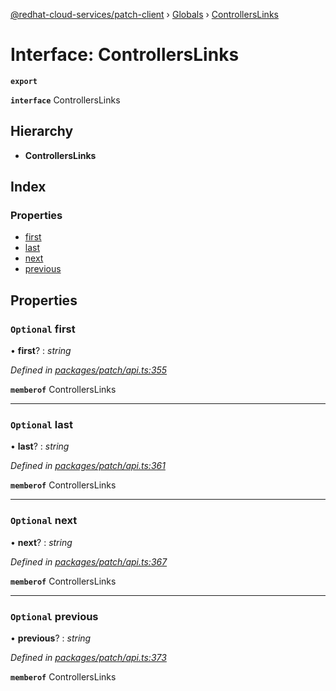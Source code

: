 [@redhat-cloud-services/patch-client](../README.md) › [Globals](../globals.md) › [ControllersLinks](controllerslinks.md)

# Interface: ControllersLinks

**`export`** 

**`interface`** ControllersLinks

## Hierarchy

* **ControllersLinks**

## Index

### Properties

* [first](controllerslinks.md#optional-first)
* [last](controllerslinks.md#optional-last)
* [next](controllerslinks.md#optional-next)
* [previous](controllerslinks.md#optional-previous)

## Properties

### `Optional` first

• **first**? : *string*

*Defined in [packages/patch/api.ts:355](https://github.com/fhlavac/javascript-clients/blob/c21a0a5/packages/patch/api.ts#L355)*

**`memberof`** ControllersLinks

___

### `Optional` last

• **last**? : *string*

*Defined in [packages/patch/api.ts:361](https://github.com/fhlavac/javascript-clients/blob/c21a0a5/packages/patch/api.ts#L361)*

**`memberof`** ControllersLinks

___

### `Optional` next

• **next**? : *string*

*Defined in [packages/patch/api.ts:367](https://github.com/fhlavac/javascript-clients/blob/c21a0a5/packages/patch/api.ts#L367)*

**`memberof`** ControllersLinks

___

### `Optional` previous

• **previous**? : *string*

*Defined in [packages/patch/api.ts:373](https://github.com/fhlavac/javascript-clients/blob/c21a0a5/packages/patch/api.ts#L373)*

**`memberof`** ControllersLinks
